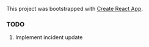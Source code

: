This project was bootstrapped with [Create React App](https://github.com/facebook/create-react-app).

### TODO ###
1. Implement incident update